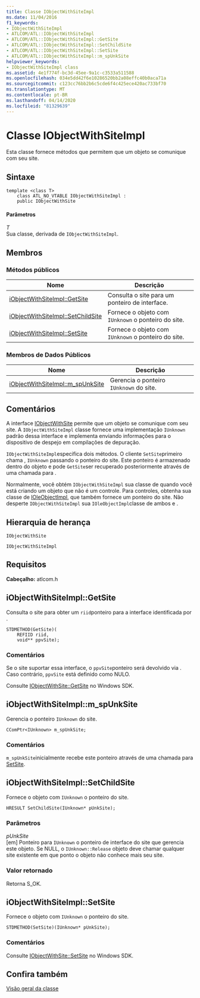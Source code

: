```yaml
---
title: Classe IObjectWithSiteImpl
ms.date: 11/04/2016
f1_keywords:
- IObjectWithSiteImpl
- ATLCOM/ATL::IObjectWithSiteImpl
- ATLCOM/ATL::IObjectWithSiteImpl::GetSite
- ATLCOM/ATL::IObjectWithSiteImpl::SetChildSite
- ATLCOM/ATL::IObjectWithSiteImpl::SetSite
- ATLCOM/ATL::IObjectWithSiteImpl::m_spUnkSite
helpviewer_keywords:
- IObjectWithSiteImpl class
ms.assetid: 4e1f774f-bc3d-45ee-9a1c-c3533a511588
ms.openlocfilehash: 034e5dd42f6e10286520bb2a08effc40b0aca71a
ms.sourcegitcommit: c123cc76bb2b6c5cde6f4c425ece420ac733bf70
ms.translationtype: MT
ms.contentlocale: pt-BR
ms.lasthandoff: 04/14/2020
ms.locfileid: "81329639"
---
```

# <a name="iobjectwithsiteimpl-class"></a>Classe IObjectWithSiteImpl

Esta classe fornece métodos que permitem que um objeto se comunique com seu site.

## <a name="syntax"></a>Sintaxe

```
template <class T>
    class ATL_NO_VTABLE IObjectWithSiteImpl :
    public IObjectWithSite
```

#### <a name="parameters"></a>Parâmetros

*T*<br/>
Sua classe, derivada de `IObjectWithSiteImpl`.

## <a name="members"></a>Membros

### <a name="public-methods"></a>Métodos públicos

|Nome|Descrição|
|----------|-----------------|
|[iObjectWithSiteImpl::GetSite](#getsite)|Consulta o site para um ponteiro de interface.|
|[iObjectWithSiteImpl::SetChildSite](#setchildsite)|Fornece o objeto com `IUnknown` o ponteiro do site.|
|[iObjectWithSiteImpl::SetSite](#setsite)|Fornece o objeto com `IUnknown` o ponteiro do site.|

### <a name="public-data-members"></a>Membros de Dados Públicos

|Nome|Descrição|
|----------|-----------------|
|[iObjectWithSiteImpl::m_spUnkSite](#m_spunksite)|Gerencia o ponteiro `IUnknown` do site.|

## <a name="remarks"></a>Comentários

A interface [IObjectWithSite](/windows/win32/api/ocidl/nn-ocidl-iobjectwithsite) permite que um objeto se comunique com seu site. A `IObjectWithSiteImpl` classe fornece uma implementação `IUnknown` padrão dessa interface e implementa enviando informações para o dispositivo de despejo em compilações de depuração.

`IObjectWithSiteImpl`especifica dois métodos. O cliente `SetSite`primeiro chama , `IUnknown` passando o ponteiro do site. Este ponteiro é armazenado dentro do objeto e pode `GetSite`ser recuperado posteriormente através de uma chamada para .

Normalmente, você obtém `IObjectWithSiteImpl` sua classe de quando você está criando um objeto que não é um controle. Para controles, obtenha sua classe de [IOleObjectImpl](../../atl/reference/ioleobjectimpl-class.md), que também fornece um ponteiro do site. Não desperte `IObjectWithSiteImpl` sua `IOleObjectImpl`classe de ambos e .

## <a name="inheritance-hierarchy"></a>Hierarquia de herança

`IObjectWithSite`

`IObjectWithSiteImpl`

## <a name="requirements"></a>Requisitos

**Cabeçalho:** atlcom.h

## <a name="iobjectwithsiteimplgetsite"></a><a name="getsite"></a>iObjectWithSiteImpl::GetSite

Consulta o site para obter um `riid`ponteiro para a interface identificada por .

```
STDMETHOD(GetSite)(
    REFIID riid,
    void** ppvSite);
```

### <a name="remarks"></a>Comentários

Se o site suportar essa interface, o `ppvSite`ponteiro será devolvido via . Caso contrário, `ppvSite` está definido como NULO.

Consulte [IObjectWithSite::GetSite](/windows/win32/api/ocidl/nf-ocidl-iobjectwithsite-getsite) no Windows SDK.

## <a name="iobjectwithsiteimplm_spunksite"></a><a name="m_spunksite"></a>iObjectWithSiteImpl::m_spUnkSite

Gerencia o ponteiro `IUnknown` do site.

```
CComPtr<IUnknown> m_spUnkSite;
```

### <a name="remarks"></a>Comentários

`m_spUnkSite`inicialmente recebe este ponteiro através de uma chamada para [SetSite](#setsite).

## <a name="iobjectwithsiteimplsetchildsite"></a><a name="setchildsite"></a>iObjectWithSiteImpl::SetChildSite

Fornece o objeto com `IUnknown` o ponteiro do site.

```
HRESULT SetChildSite(IUnknown* pUnkSite);
```

### <a name="parameters"></a>Parâmetros

*pUnkSite*<br/>
[em] Ponteiro para `IUnknown` o ponteiro de interface do site que gerencia este objeto. Se NULL, o `IUnknown::Release` objeto deve chamar qualquer site existente em que ponto o objeto não conhece mais seu site.

### <a name="return-value"></a>Valor retornado

Retorna S_OK.

## <a name="iobjectwithsiteimplsetsite"></a><a name="setsite"></a>iObjectWithSiteImpl::SetSite

Fornece o objeto com `IUnknown` o ponteiro do site.

```
STDMETHOD(SetSite)(IUnknown* pUnkSite);
```

### <a name="remarks"></a>Comentários

Consulte [IObjectWithSite::SetSite](/windows/win32/api/ocidl/nf-ocidl-iobjectwithsite-setsite) no Windows SDK.

## <a name="see-also"></a>Confira também

[Visão geral da classe](../../atl/atl-class-overview.md)
